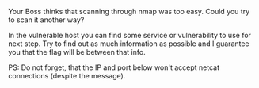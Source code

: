Your Boss thinks that scanning through nmap was too easy. Could you try to scan it another way?

In the vulnerable host you can find some service or vulnerability to use for next step. Try to find out as much information as possible and I guarantee you that the flag will be between that info.

PS: Do not forget, that the IP and port below won't accept netcat connections (despite the message).